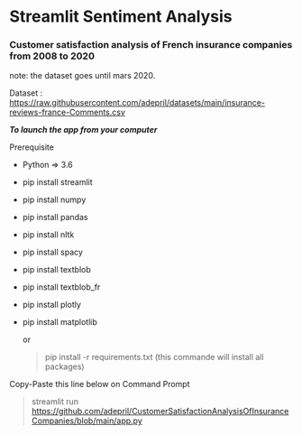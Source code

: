 # Streamlit Sentiment Analysis

### Customer satisfaction analysis of French insurance companies from 2008 to 2020


note: the dataset goes until mars 2020.
<p>
  
Dataset : 
https://raw.githubusercontent.com/adepril/datasets/main/insurance-reviews-france-Comments.csv

***To launch the app from your computer***

Prerequisite
- Python => 3.6
- pip install streamlit
- pip install numpy
- pip install pandas
- pip install nltk
- pip install spacy
- pip install textblob
- pip install textblob_fr
- pip install plotly
- pip install matplotlib
  
  or
  
  > pip install -r requirements.txt  (this commande will install all packages)

Copy-Paste this line below on Command Prompt

> streamlit run https://github.com/adepril/CustomerSatisfactionAnalysisOfInsuranceCompanies/blob/main/app.py
> 


